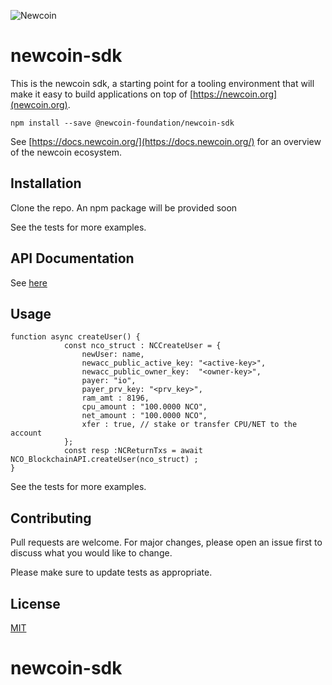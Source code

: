 ![Newcoin](https://github.com/Newcoin-Foundation/newcoin-sdk/blob/main/docs/media/newcoin-globe.png?raw=true)

# newcoin-sdk

This is the newcoin sdk, a starting point for a tooling environment that will make it easy to build applications on top of [https://newcoin.org](newcoin.org).

```
npm install --save @newcoin-foundation/newcoin-sdk
```

See [https://docs.newcoin.org/](https://docs.newcoin.org/) for an overview of the newcoin ecosystem.

## Installation

Clone the repo. An npm package will be provided soon


See the tests for more examples.

## API Documentation 
See [here](./docs/modules.md)


## Usage
```
function async createUser() {
            const nco_struct : NCCreateUser = {
                newUser: name, 
                newacc_public_active_key: "<active-key>",
                newacc_public_owner_key:  "<owner-key>",
                payer: "io", 
                payer_prv_key: "<prv_key>",
                ram_amt : 8196, 
                cpu_amount : "100.0000 NCO", 
                net_amount : "100.0000 NCO", 
                xfer : true, // stake or transfer CPU/NET to the account
            };
            const resp :NCReturnTxs = await NCO_BlockchainAPI.createUser(nco_struct) ;
}
```

See the tests for more examples.

## Contributing
Pull requests are welcome. 
For major changes, please open an issue first to discuss what you would like to change.

Please make sure to update tests as appropriate.

## License
[MIT](https://choosealicense.com/licenses/mit/)
# newcoin-sdk
